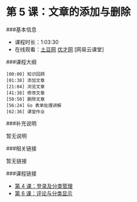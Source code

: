 第 5 课：文章的添加与删除
==========================

###基本信息

- 课程时长：1:03:30
- 在线观看：[土豆网](http://www.tudou.com/programs/view/g9q30NSRI8c/) [优才网](http://www.ucai.cn/course/chapter/87/3267/4800) [网易云课堂]

###课程大纲

	[00:00] 知识回顾
	[01:38] 添加文章
	[21:04] 浏览文章
	[41:38] 修改文章
	[50:50] 删除文章
	[56:24] Go 表单处理讲解
	[62:36] 课堂作业
	
###补充说明

暂无说明

###相关链接

暂无链接

###课程链接

- [第 4 课：登录及分类管理](../lecture4/lecture4.md)
- [第 6 课：评论与分类显示](../lecture6/lecture6.md)